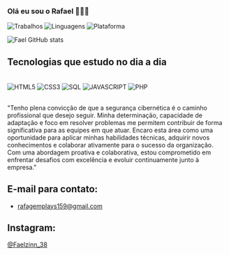 
### Olá eu sou o Rafael 👋👨‍💻

![Trabalhos](https://img.shields.io/badge/Trello-0052CC?style=for-the-badge&logo=trello&logoColor=white)
![Linguagens](https://img.shields.io/badge/Twitch-9146FF?style=for-the-badge&logo=twitch&logoColor=white)
![Plataforma](https://img.shields.io/badge/Discord-7289DA?style=for-the-badge&logo=discord&logoColor=white)



![Fael GitHub stats](https://github-readme-stats.vercel.app/api?username=Faelzin38&show_icons=true&theme=dark)

## Tecnologias que estudo no dia a dia


<div style="display: inline_block"><br/>
<img align="center" alt="HTML5" src="https://img.shields.io/badge/HTML5-E34F26?style=for-the-badge&logo=html5&logoColor=white" />
<img align="center" alt="CSS3" src="https://img.shields.io/badge/CSS3-1572B6?style=for-the-badge&logo=css3&logoColor=white" />
<img align="center" alt="SQL" src="https://img.shields.io/badge/PostgreSQL-316192?style=for-the-badge&logo=postgresql&logoColor=white" />
<img align="center" alt="JAVASCRIPT" src="https://img.shields.io/badge/JavaScript-323330?style=for-the-badge&logo=javascript&logoColor=F7DF1E" />
<img align="center" alt="PHP" src="https://img.shields.io/badge/PHP-777BB4?style=for-the-badge&logo=php&logoColor=white" />
</div><br/>


"Tenho plena convicção de que a segurança cibernética é o caminho profissional que desejo seguir. Minha determinação, capacidade de adaptação e foco em resolver problemas me permitem contribuir de forma significativa para as equipes em que atuar. Encaro esta área como uma oportunidade para aplicar minhas habilidades técnicas, adquirir novos conhecimentos e colaborar ativamente para o sucesso da organização. Com uma abordagem proativa e colaborativa, estou comprometido em enfrentar desafios com excelência e evoluir continuamente junto à empresa."
<br/>

## E-mail para contato:
- rafagemplays159@gmail.com

## Instagram:
 <a href="https://www.instagram.com/faelzinn_38/profilecard" target="_blank">@Faelzinn_38</a>

